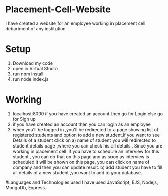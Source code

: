 # Placement-Cell-Website

I have created a website for an employee working in placement cell debartment of any institution.
# Setup
1. Download my code 
2. open in Virtual Studio
3. run npm install
4. run node index.js

# Working

1. localhost:8000 
if you have created an account then go for Login else go for Sign up
2. if you have created an account then you can login as an employee 
3. when you'll be logged in ,you'll be redirected to a page showing list of registered students
and option to add a new student,if you want to see Details of a student click on 
a) name of student
    you will redirected to student details page ,where you can check his all details , Since you are working in placement cell ,if you have to schedule
    an interview for this student , you can do that on this page and as soon as interview is scheduled it will be shown on this page, you can click on 
    name of company and then you can update result.
b) add student
   you have to fill all details of a new student ,you want to add to your database.
   
   
   
#Languages and Technologies used
I have used JavaScript, EJS, Nodejs, MongoDb, Express.



